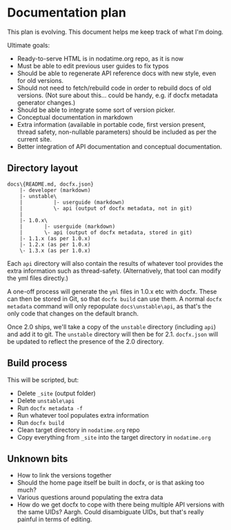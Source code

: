 Documentation plan
====

This plan is evolving. This document helps me keep track of what I'm
doing.

Ultimate goals:

- Ready-to-serve HTML is in nodatime.org repo, as it is now
- Must be able to edit previous user guides to fix typos
- Should be able to regenerate API reference docs with new style,
  even for old versions.
- Should not need to fetch/rebuild code in order to rebuild docs of old
  versions. (Not sure about this... could be handy, e.g. if docfx
  metadata generator changes.)
- Should be able to integrate some sort of version picker.
- Conceptual documentation in markdown
- Extra information (available in portable code, first version
  present, thread safety, non-nullable parameters) should be included
  as per the current site.
- Better integration of API documentation and conceptual
  documentation.

Directory layout
----

```
docs\{README.md, docfx.json}
    |- developer (markdown)
    |- unstable\
    |          |- userguide (markdown)
    |          \- api (output of docfx metadata, not in git)
    |          
    |- 1.0.x\
    |       |- userguide (markdown)
    |       \- api (output of docfx metadata, stored in git)
    |- 1.1.x (as per 1.0.x)
    |- 1.2.x (as per 1.0.x)
    \- 1.3.x (as per 1.0.x)
```

Each `api` directory will also contain the results of whatever tool
provides the extra information such as thread-safety.
(Alternatively, that tool can modify the yml files directly.)

A one-off process will generate the `yml` files in 1.0.x etc with
docfx. These can then be stored in Git, so that `docfx build` can
use them. A normal `docfx metadata` command will only repopulate
`docs\unstable\api`, as that's the only code that changes on the
default branch.

Once 2.0 ships, we'll take a copy of the `unstable` directory
(including `api`) and add it to git. The `unstable` directory
will then be for 2.1. `docfx.json` will be updated to reflect the
presence of the 2.0 directory.

Build process
----

This will be scripted, but:

- Delete `_site` (output folder)
- Delete `unstable\api`
- Run `docfx metadata -f`
- Run whatever tool populates extra information
- Run `docfx build`
- Clean target directory in `nodatime.org` repo
- Copy everything from `_site` into the target directory in `nodatime.org`

Unknown bits
----

- How to link the versions together
- Should the home page itself be built in docfx, or is that asking
  too much?
- Various questions around populating the extra data
- How do we get docfx to cope with there being multiple API versions
  with the same UIDs? Aargh. Could disambiguate UIDs, but that's
  really painful in terms of editing.
